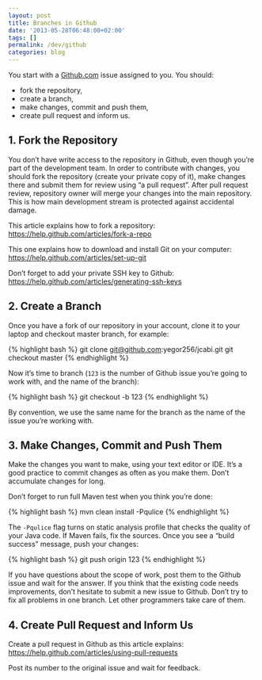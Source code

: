 ```yaml
---
layout: post
title: Branches in Github
date: '2013-05-28T06:48:00+02:00'
tags: []
permalink: /dev/github
categories: blog
---
```


You start with a [Github.com](http://www.github.com) issue assigned to you. You
should:

 * fork the repository,
 * create a branch,
 * make changes, commit and push them,
 * create pull request and inform us.

## 1. Fork the Repository

You don’t have write access to the repository in Github, even though you’re part
of the development team. In order to contribute with changes, you should fork
the repository (create your private copy of it), make changes there and submit
them for review using “a pull request”. After pull request review, repository
owner will merge your changes into the main repository. This is how main
development stream is protected against accidental damage.

This article explains how to fork a repository:
https://help.github.com/articles/fork-a-repo

This one explains how to download and install Git on your computer:
https://help.github.com/articles/set-up-git

Don’t forget to add your private SSH key to Github:
https://help.github.com/articles/generating-ssh-keys

## 2. Create a Branch

Once you have a fork of our repository in your account, clone it to your laptop
and checkout master branch, for example:

{% highlight bash %}
git clone git@github.com:yegor256/jcabi.git
git checkout master
{% endhighlight %}

Now it’s time to branch (`123` is the number of Github issue you’re going to work
with, and the name of the branch):

{% highlight bash %}
git checkout -b 123
{% endhighlight %}

By convention, we use the same name for the branch as the name of the issue
you’re working with.

## 3. Make Changes, Commit and Push Them

Make the changes you want to make, using your text editor or IDE. It’s a good
practice to commit changes as often as you make them. Don’t accumulate changes
for long.

Don’t forget to run full Maven test when you think you’re done:

{% highlight bash %}
mvn clean install -Pqulice
{% endhighlight %}

The `-Pqulice` flag turns on static analysis profile that checks the quality of
your Java code. If Maven fails, fix the sources. Once you see a “build success”
message, push your changes:

{% highlight bash %}
git push origin 123
{% endhighlight %}

If you have questions about the scope of work, post them to the Github issue and
wait for the answer. If you think that the existing code needs improvements,
don’t hesitate to submit a new issue to Github. Don’t try to fix all problems in
one branch. Let other programmers take care of them.

## 4. Create Pull Request and Inform Us

Create a pull request in Github as this article explains:
https://help.github.com/articles/using-pull-requests

Post its number to the original issue and wait for feedback.
